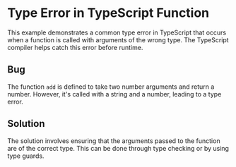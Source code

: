 # Type Error in TypeScript Function
This example demonstrates a common type error in TypeScript that occurs when a function is called with arguments of the wrong type.  The TypeScript compiler helps catch this error before runtime.

## Bug
The function `add` is defined to take two number arguments and return a number. However, it's called with a string and a number, leading to a type error. 

## Solution
The solution involves ensuring that the arguments passed to the function are of the correct type. This can be done through type checking or by using type guards.